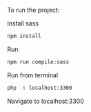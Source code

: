 To run the project:

Install sass
```bash
npm install
```

Run
```bash
npm run compile:sass
```

Run from terminal

```bash
php -S localhost:3300
```

Navigate to localhost:3300